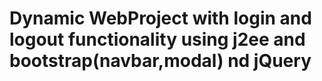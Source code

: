 # Dynamic WebProject with login and logout functionality using j2ee and bootstrap(navbar,modal) nd jQuery
